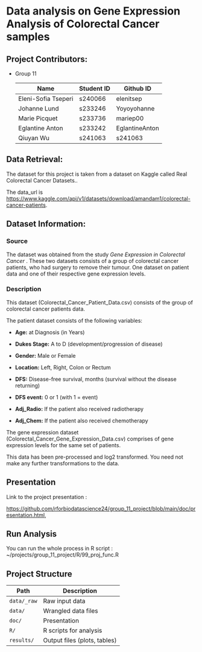 # Data analysis on Gene Expression Analysis of Colorectal Cancer samples

## Project Contributors:

-   Group 11

    | Name                | Student ID | Github ID      |
    |---------------------|------------|----------------|
    | Eleni-Sofia Tseperi | s240066    | elenitsep      |
    | Johanne Lund        | s233246    | Yoyoyohanne    |
    | Marie Picquet       | s233736    | mariep00       |
    | Eglantine Anton     | s233242    | EglantineAnton |
    | Qiuyan Wu           | s241063    | s241063        |

## Data Retrieval:

The dataset for this project is taken from a dataset on Kaggle called Real Colorectal Cancer Datasets..

The data_url is <https://www.kaggle.com/api/v1/datasets/download/amandam1/colorectal-cancer-patients>.

## Dataset Information:

### Source

The dataset was obtained from the study *Gene Expression in Colorectal Cancer* . These two datasets consists of a group of colorectal cancer patients, who had surgery to remove their tumour. One dataset on patient data and one of their respective gene expression levels.

### Description

This dataset (Colorectal_Cancer_Patient_Data.csv) consists of the group of colorectal cancer patients data.

The patient dataset consists of the following variables:

-   **Age:** at Diagnosis (in Years)

-   **Dukes Stage:** A to D (development/progression of disease)

-   **Gender:** Male or Female

-   **Location:** Left, Right, Colon or Rectum

-   **DFS:** Disease-free survival, months (survival without the disease returning)

-   **DFS event:** 0 or 1 (with 1 = event)

-   **Adj_Radio:** If the patient also received radiotherapy

-   **Adj_Chem:** If the patient also received chemotherapy

The gene expression dataset (Colorectal_Cancer_Gene_Expression_Data.csv) comprises of gene expression levels for the same set of patients.

This data has been pre-processed and log2 transformed. You need not make any further transformations to the data.

## Presentation

Link to the project presentation :

<https://github.com/rforbiodatascience24/group_11_project/blob/main/doc/presentation.html>,

## Run Analysis

You can run the whole process in R script : \~/projects/group_11_project/R/99_proj_func.R

## Project Structure

| Path       | Description                  |
|------------|------------------------------|
| `data/_raw`| Raw input data               |
| `data/`    | Wrangled data files          |
| `doc/`     | Presentation                 |
| `R/`       | R scripts for analysis       |
| `results/` | Output files (plots, tables) |

